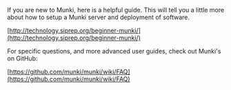 If you are new to Munki, here is a helpful guide. This will tell you a little more about how to setup a Munki server and deployment of software.

[http://technology.siprep.org/beginner-munki/](http://technology.siprep.org/beginner-munki/)

For specific questions, and more advanced user guides, check out Munki's on GitHub:

[https://github.com/munki/munki/wiki/FAQ](https://github.com/munki/munki/wiki/FAQ)
